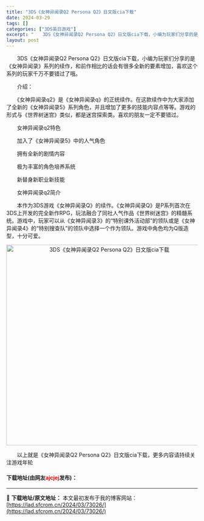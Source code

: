 ```yaml
---
title: "3DS《女神异闻录Q2 Persona Q2》日文版cia下载"
date: 2024-03-29
tags: []
categories: ["3DS英日游戏"]
excerpt: "　　3DS《女神异闻录Q2 Persona Q2》日文版cia下载，小编为玩家们分享的是《女神异闻录》系列的续作，和前作相比的话会有很多全新的要素增加，喜欢这个系列的玩家千万不要错过了哦。 　　介绍： 　　《女神异闻录q2》是《女神异闻录q》的正统续作。在这款续作中为大家添加了全新的《女神异闻录5》&hellip;"
layout: post
---
```


 <p>　　3DS《女神异闻录Q2 Persona Q2》日文版cia下载，小编为玩家们分享的是《女神异闻录》系列的续作，和前作相比的话会有很多全新的要素增加，喜欢这个系列的玩家千万不要错过了哦。</p> <p>　　介绍：</p> <p>　　《女神异闻录q2》是《女神异闻录q》的正统续作。在这款续作中为大家添加了全新的《女神异闻录5》系列角色，并且增加了更多的技能内容点等等。游戏的形式与《世界树迷宫》类似，都是迷宫探索类。喜欢的朋友一定不要错过。</p> <p>　　女神异闻录q2特色</p> <p>　　加入了《女神异闻录5》中的人气角色</p> <p>　　拥有全新的剧情内容</p> <p>　　极为丰富的角色培养系统</p> <p>　　新替身新职业新技能</p> <p>　　女神异闻录q2简介</p> <p>　　本作为3DS游戏《女神异闻录Q》的续作。《女神异闻录Q》是P系列首次在3DS上开发的完全新作RPG，玩法融合了同社人气作品《世界树迷宫》的精髓系统。游戏中，玩家可以从《女神异闻录3》的&ldquo;特别课外活动部&rdquo;的领队或是《女神异闻录4》的&ldquo;特别搜查队&rdquo;的领队中选择一个作为领队。游戏中角色均为Q版造型，十分可爱。</p> <p align="center"><img align="" border="0" src="https://lad.sfcrom.cn/wp-content/uploads/2024/03/20240329_66063268a6839.jpg" width="527" alt="3DS《女神异闻录Q2 Persona Q2》日文版cia下载" /></p> <p>　　以上就是《女神异闻录Q2 Persona Q2》日文版cia下载，更多内容请持续关注游戏年轮</p> <p><h4>下载地址(由网友<font color="red">ajcjej</font>发布)：</h4></p> 

---
📖 **下载地址/原文地址：** 本文最初发布于我的博客网站：[https://lad.sfcrom.cn/2024/03/73026/](https://lad.sfcrom.cn/2024/03/73026/)
